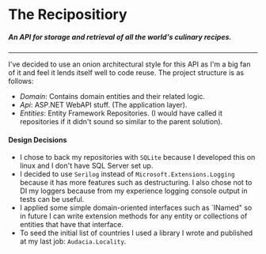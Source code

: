 # The Recipositiory
##### An API for storage and retrieval of all the world's culinary recipes.

---
I've decided to use an onion architectural style for this API as I'm a big fan of it and feel it lends itself well to code reuse.
The project structure is as follows:

- *Domain*: Contains domain entities and their related logic.
- *Api*: ASP.NET WebAPI stuff. (The application layer).
- *Entities*: Entity Framework Repositories. (I would have called it repositories if it didn't sound so similar to the parent solution).  

#### Design Decisions

- I chose to back my repositories with `SQLite` because I developed this on linux and I don't have SQL Server set up.
- I decided to use `Serilog` instead of `Microsoft.Extensions.Logging` because it has more features such as destructuring. I also chose not to DI my loggers because from my experience logging console output in tests can be useful.
- I applied some simple domain-oriented interfaces such as `INamed" so in future I can write extension methods for any entity or collections of entities that have that interface.  
- To seed the initial list of countries I used a library I wrote and published at my last job: `Audacia.Locality`.
